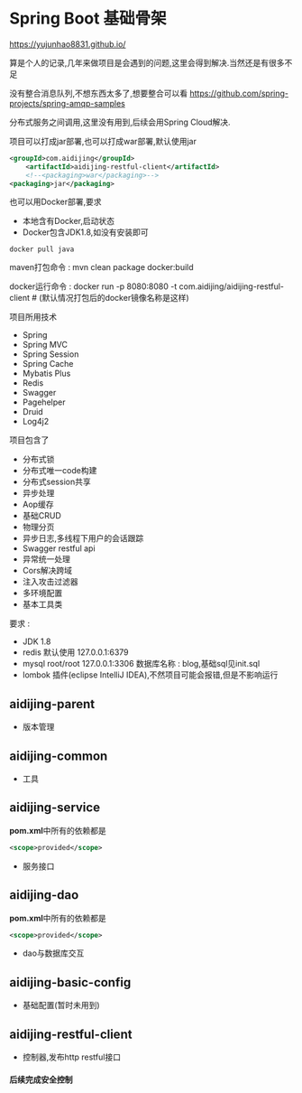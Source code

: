 # Spring Boot 基础骨架
https://yujunhao8831.github.io/

算是个人的记录,几年来做项目是会遇到的问题,这里会得到解决.当然还是有很多不足

没有整合消息队列,不想东西太多了,想要整合可以看 https://github.com/spring-projects/spring-amqp-samples

分布式服务之间调用,这里没有用到,后续会用Spring Cloud解决.

项目可以打成jar部署,也可以打成war部署,默认使用jar

``` xml
<groupId>com.aidijing</groupId>
    <artifactId>aidijing-restful-client</artifactId>
    <!--<packaging>war</packaging>-->
<packaging>jar</packaging>
```

也可以用Docker部署,要求
 + 本地含有Docker,启动状态
 + Docker包含JDK1.8,如没有安装即可
 ``` shell
 docker pull java
 ```
 
maven打包命令 : mvn clean package docker:build
 
docker运行命令 : docker run -p 8080:8080 -t com.aidijing/aidijing-restful-client # (默认情况打包后的docker镜像名称是这样)
 


项目所用技术
 + Spring 
 + Spring MVC 
 + Spring Session
 + Spring Cache
 + Mybatis Plus 
 + Redis 
 + Swagger
 + Pagehelper
 + Druid
 + Log4j2

项目包含了
 + 分布式锁
 + 分布式唯一code构建
 + 分布式session共享
 + 异步处理
 + Aop缓存
 + 基础CRUD
 + 物理分页
 + 异步日志,多线程下用户的会话跟踪
 + Swagger restful api
 + 异常统一处理
 + Cors解决跨域
 + 注入攻击过滤器
 + 多环境配置
 + 基本工具类
 
要求 : 
 + JDK 1.8 
 + redis 默认使用 127.0.0.1:6379
 + mysql root/root 127.0.0.1:3306 数据库名称 : blog,基础sql见init.sql
 + lombok 插件(eclipse IntelliJ IDEA),不然项目可能会报错,但是不影响运行
 
## aidijing-parent
+ 版本管理

## aidijing-common 
+ 工具

## aidijing-service
**pom.xml**中所有的依赖都是
``` xml
<scope>provided</scope>
```


+ 服务接口


## aidijing-dao
**pom.xml**中所有的依赖都是
``` xml
<scope>provided</scope>
```
+ dao与数据库交互

## aidijing-basic-config
+ 基础配置(暂时未用到)

## aidijing-restful-client
+ 控制器,发布http restful接口


#### 后续完成安全控制